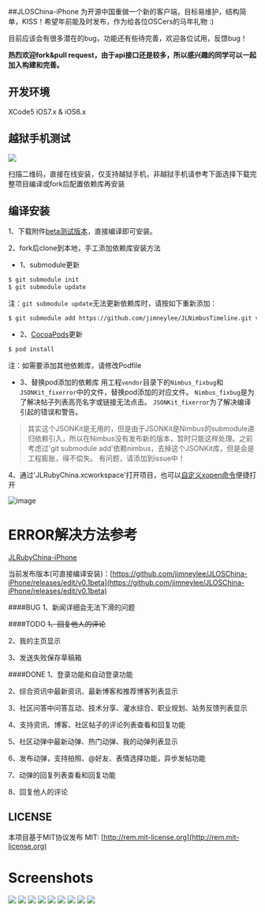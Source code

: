 ##JLOSChina-iPhone
为开源中国重做一个新的客户端，目标易维护，结构简单，KISS！希望年前能及时发布，作为给各位OSCers的马年礼物 :)

目前应该会有很多潜在的bug，功能还有些待完善，欢迎各位试用，反馈bug！

**热烈欢迎fork&pull request，由于api接口还是较多，所以感兴趣的同学可以一起加入构建和完善。**

## 开发环境
XCode5 iOS7.x & iOS6.x

## 越狱手机测试
![](http://api.qrserver.com/v1/create-qr-code/?size=120x120&data=http%3A%2F%2Ffirapp.duapp.com%2FIa0)

扫描二维码，直接在线安装，仅支持越狱手机，非越狱手机请参考下面选择下载完整项目编译或fork后配置依赖库再安装

## 编译安装
1、下载附件[beta测试版本](http://git.oschina.net/jimneylee/JLOSChina-iPhone/attach_files)，直接编译即可安装。

2、fork后clone到本地，手工添加依赖库安装方法
* 1、submodule更新

``` bash
$ git submodule init 
$ git submodule update
```
注：`git submodule update`无法更新依赖库时，请按如下重新添加：
``` bash
$ git submodule add https://github.com/jimneylee/JLNimbusTimeline.git vendor/JLNimbusTimeline
```
* 2、[CocoaPods](http://cocoapods.org)更新

``` bash   
$ pod install
```   
注：如需要添加其他依赖库，请修改Podfile

* 3、替换pod添加的依赖库
   用工程`vendor`目录下的`Nimbus_fixbug`和`JSONKit_fixerror`中的文件，替换pod添加的对应文件。
   `Nimbus_fixbug`是为了解决帖子列表高亮名字或链接无法点击。
   `JSONKit_fixerror`为了解决编译引起的错误和警告。

>其实这个JSONKit是无用的，但是由于JSONKit是Nimbus的submodule递归依赖引入，所以在Nimbus没有发布新的版本，暂时只能这样处理。之前考虑过'git submodule add'依赖nimbus，去掉这个JSONKit库，但是会是工程膨胀，得不偿失。
>有问题，请添加到issue中！

4、通过'JLRubyChina.xcworkspace'打开项目，也可以[自定义xopen命令](http://jimneylee.github.io/2014/01/09/add-xopen-command-to-open-xcode-workspace/)便捷打开

![image](https://github.com/jimneylee/JLRubyChina-iPhone/raw/master/Resource/Screenshots/ErrorResolve/open_xcworkspace.jpg)

# ERROR解决方法参考
[JLRubyChina-iPhone](https://github.com/jimneylee/JLRubyChina-iPhone)

当前发布版本(可直接编译安装)：[https://github.com/jimneylee/JLOSChina-iPhone/releases/edit/v0.1beta](https://github.com/jimneylee/JLOSChina-iPhone/releases/edit/v0.1beta)

####BUG
1、新闻详细会无法下滑的问题

####TODO
~~1、回复他人的评论~~

2、我的主页显示

3、发送失败保存草稿箱

####DONE
1、登录功能和自动登录功能

2、综合资讯中最新资讯、最新博客和推荐博客列表显示

3、社区问答中问答互动、技术分享、灌水综合、职业规划、站务反馈列表显示

4、支持资讯、博客、社区帖子的评论列表查看和回复功能

5、社区动弹中最新动弹、热门动弹、我的动弹列表显示

6、发布动弹，支持拍照、@好友、表情选择功能，异步发帖功能

7、动弹的回复列表查看和回复功能

8、回复他人的评论

## LICENSE
本项目基于MIT协议发布
MIT: [http://rem.mit-license.org](http://rem.mit-license.org)

# Screenshots
![](http://git.oschina.net/jimneylee/JLOSChina-iPhone/raw/master/Resource/Screenshots/0116_1.png)
![](http://git.oschina.net/jimneylee/JLOSChina-iPhone/raw/master/Resource/Screenshots/0116_2.png)
![](http://git.oschina.net/jimneylee/JLOSChina-iPhone/raw/master/Resource/Screenshots/0116_3.png)
![](http://git.oschina.net/jimneylee/JLOSChina-iPhone/raw/master/Resource/Screenshots/0116_4.png)
![](http://git.oschina.net/jimneylee/JLOSChina-iPhone/raw/master/Resource/Screenshots/0116_5.png)
![](http://git.oschina.net/jimneylee/JLOSChina-iPhone/raw/master/Resource/Screenshots/0116_6.png)
![](http://git.oschina.net/jimneylee/JLOSChina-iPhone/raw/master/Resource/Screenshots/0116_7.png)
![](http://git.oschina.net/jimneylee/JLOSChina-iPhone/raw/master/Resource/Screenshots/0116_8.png)
![](http://git.oschina.net/jimneylee/JLOSChina-iPhone/raw/master/Resource/Screenshots/0116_9.png)
